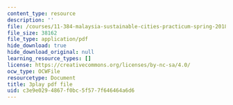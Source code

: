 ```yaml
---
content_type: resource
description: ''
file: /courses/11-384-malaysia-sustainable-cities-practicum-spring-2018/c3e9e0294867f0bc5f577f646464a6d6_WFbNs3fZJAo.pdf
file_size: 38162
file_type: application/pdf
hide_download: true
hide_download_original: null
learning_resource_types: []
license: https://creativecommons.org/licenses/by-nc-sa/4.0/
ocw_type: OCWFile
resourcetype: Document
title: 3play pdf file
uid: c3e9e029-4867-f0bc-5f57-7f646464a6d6
---
```

